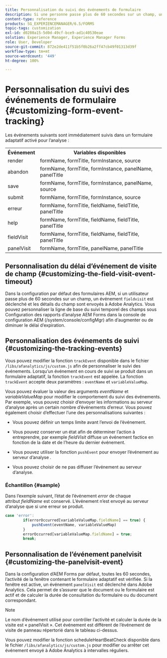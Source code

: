 ```yaml
---
title: Personnalisation du suivi des événements de formulaire
description: Si une personne passe plus de 60 secondes sur un champ, un événement fieldvisit est déclenché et les détails du champ sont envoyés à Adobe SiteCatalyst.
content-type: reference
products: SG_EXPERIENCEMANAGER/6.5/FORMS
topic-tags: customization
exl-id: d0280a15-5d0d-49cf-bce9-ad1c40530eae
solution: Experience Manager, Experience Manager Forms
role: User, Developer
source-git-commit: 872e2de411f51b5f0b26a2ff47cb49f01313d39f
workflow-type: tm+mt
source-wordcount: '449'
ht-degree: 100%

---
```


# Personnalisation du suivi des événements de formulaire {#customizing-form-event-tracking}

Les événements suivants sont immédiatement suivis dans un formulaire adaptatif activé pour l’analyse :

<table>
 <tbody>
  <tr>
   <th>Événement</th>
   <th>Variables disponibles</th>
  </tr>
  <tr>
   <td>render</td>
   <td>formName, formTitle, formInstance, source</td>
  </tr>
  <tr>
   <td>abandon</td>
   <td>formName, formTitle, formInstance, panelName, panelTitle</td>
  </tr>
  <tr>
   <td>save</td>
   <td>formName, formTitle, formInstance, panelName, source</td>
  </tr>
  <tr>
   <td>submit</td>
   <td>formName, formTitle, formInstance, source</td>
  </tr>
  <tr>
   <td>erreur</td>
   <td>formName, formTitle, fieldName, fieldTitle, panelTitle</td>
  </tr>
  <tr>
   <td>help</td>
   <td>formName, formTitle, fieldName, fieldTitle, panelTitle</td>
  </tr>
  <tr>
   <td>fieldVisit</td>
   <td>formName, formTitle, fieldName, fieldTitle, panelTitle<br /> </td>
  </tr>
  <tr>
   <td>panelVisit</td>
   <td>formName, formTitle, panelName, panelTitle</td>
  </tr>
 </tbody>
</table>

## Personnalisation du délai d’événement de visite de champ {#customizing-the-field-visit-event-timeout}

Dans la configuration par défaut des formulaires AEM, si un utilisateur passe plus de 60 secondes sur un champ, un événement `fieldvisit` est déclenché et les détails du champ sont envoyés à Adobe Analytics. Vous pouvez personnaliser la ligne de base du suivi temporel des champs sous Configuration des rapports d’analyse AEM Forms dans la console de configuration AEM (/system/console/configMgr) afin d’augmenter ou de diminuer le délai d’expiration.

## Personnalisation des événements de suivi {#customizing-the-tracking-events}

Vous pouvez modifier la fonction `trackEvent` disponible dans le fichier `/libs/afanalytics/js/custom.js` afin de personnaliser le suivi des événements. Lorsqu’un événement en cours de suivi se produit dans un formulaire adaptatif, la fonction `trackEvent` est appelée. La fonction `trackEvent` accepte deux paramètres : `eventName` et `variableValueMap`.

Vous pouvez évaluer la valeur des arguments *eventName* et *variableValueMap* pour modifier le comportement du suivi des événements. Par exemple, vous pouvez choisir d’envoyer les informations au serveur d’analyse après un certain nombre d’événements d’erreur. Vous pouvez également choisir d’effectuer l’une des personnalisations suivantes :

* Vous pouvez définir un temps limite avant l’envoi de l’événement.
* Vous pouvez conserver un état afin de déterminer l’action à entreprendre, par exemple *fieldVisit* diffuse un événement factice en fonction de la date et de l’heure du dernier événement.
* Vous pouvez utiliser la fonction `pushEvent` pour envoyer l’événement au serveur d’analyse *.*

* Vous pouvez choisir de ne pas diffuser l’événement au serveur d’analyse.

### Échantillon {#sample}

Dans l’exemple suivant, l’état de l’événement *error* de chaque attribut *fieldName* est conservé. L’événement n’est envoyé au serveur d’analyse que si une erreur se produit.

```javascript
case 'error':
        if(errorOccurred[variableValueMap.fieldName] == true) {
            pushEvent(eventName, variableValueMap)
        }
        errorOccurred[variableValueMap.fieldName] = true;
        break;
```

## Personnalisation de l’événement panelvisit {#customizing-the-panelvisit-event}

Dans la configuration d’AEM Forms par défaut, toutes les 60 secondes, l’activité de la fenêtre contenant le formulaire adaptatif est vérifiée. Si la fenêtre est active, un événement `panelVisit` est déclenché dans Adobe Analytics. Cela permet de s’assurer que le document ou le formulaire est actif et de calculer la durée de consultation du formulaire ou du document correspondant.

>[!NOTE]
>
>Le nom d’événement utilisé pour contrôler l’activité et calculer la durée de la visite est « panelVisit ». Cet événement est différent de l’événement de visite de panneau répertorié dans le tableau ci-dessus.

Vous pouvez modifier la fonction scheduleHeartBeatCheck disponible dans le fichier `/libs/afanalytics/js/custom.js` pour modifier ou arrêter cet événement envoyé à Adobe Analytics à intervalles réguliers.
